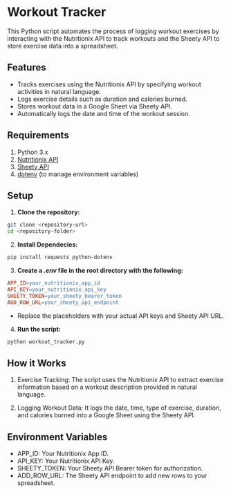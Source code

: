 # Workout Tracker

This Python script automates the process of logging workout exercises by interacting with the Nutritionix API to track workouts and the Sheety API to store exercise data into a spreadsheet.

## Features

- Tracks exercises using the Nutritionix API by specifying workout activities in natural language.
- Logs exercise details such as duration and calories burned.
- Stores workout data in a Google Sheet via Sheety API.
- Automatically logs the date and time of the workout session.

## Requirements

1. Python 3.x
2. [Nutritionix API](https://www.nutritionix.com/business/api)
3. [Sheety API](https://sheety.co/)
4. [dotenv](https://pypi.org/project/python-dotenv/) (to manage environment variables)

## Setup

1. **Clone the repository:**

```bash
git clone <repository-url>
cd <repository-folder>
```

2. **Install Dependecies:**

```bash
pip install requests python-dotenv
```

3. **Create a *.env* file in the root directory with the following:**

```makefile
APP_ID=your_nutritionix_app_id
API_KEY=your_nutritionix_api_key
SHEETY_TOKEN=your_sheety_bearer_token
ADD_ROW_URL=your_sheety_api_endpoint
```
- Replace the placeholders with your actual API keys and Sheety API URL.

4. **Run the script:**

```bash
python workout_tracker.py
```

## How it Works
1. Exercise Tracking:
The script uses the Nutritionix API to extract exercise information based on a workout description provided in natural language.

2. Logging Workout Data:
It logs the date, time, type of exercise, duration, and calories burned into a Google Sheet using the Sheety API.

## Environment Variables 
- APP_ID: Your Nutritionix App ID.
- API_KEY: Your Nutritionix API Key.
- SHEETY_TOKEN: Your Sheety API Bearer token for authorization.
- ADD_ROW_URL: The Sheety API endpoint to add new rows to your spreadsheet.
